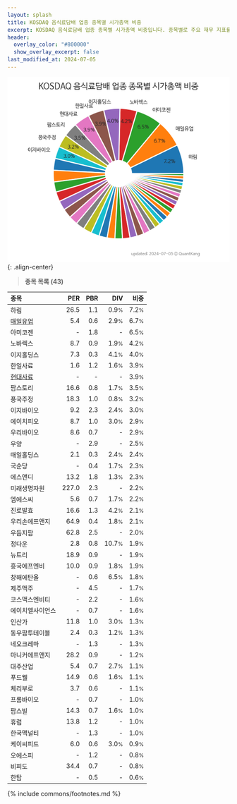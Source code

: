 ```yaml
---
layout: splash
title: KOSDAQ 음식료담배 업종 종목별 시가총액 비중
excerpt: KOSDAQ 음식료담배 업종 종목별 시가총액 비중입니다. 종목별로 주요 재무 지표를 함께 표시합니다.
header:
  overlay_color: "#800000"
  show_overlay_excerpt: false
last_modified_at: 2024-07-05
---
```



![KOSDAQ 음식료담배 업종 종목별 시가총액 비중](/stats/sector/images/kosdaq_업종_음식료담배_종목.png){: .align-center}


> **종목 목록 (43)**<a id="list"></a>

| **종목** | **PER** | **PBR** | **DIV** | **비중** |
| :------- | ------: | ------: | ------: | -------: |
| 하림 | 26.5 | 1.1 | 0.9<small>%</small> | 7.2<small>%</small> |
| [매일유업](/267980/) | 5.4 | 0.6 | 2.9<small>%</small> | 6.7<small>%</small> |
| 아미코젠 | - | 1.8 | - | 6.5<small>%</small> |
| 노바렉스 | 8.7 | 0.9 | 1.9<small>%</small> | 4.2<small>%</small> |
| 이지홀딩스 | 7.3 | 0.3 | 4.1<small>%</small> | 4.0<small>%</small> |
| 한일사료 | 1.6 | 1.2 | 1.6<small>%</small> | 3.9<small>%</small> |
| [현대사료](/016790/) | - | - | - | 3.9<small>%</small> |
| 팜스토리 | 16.6 | 0.8 | 1.7<small>%</small> | 3.5<small>%</small> |
| 풍국주정 | 18.3 | 1.0 | 0.8<small>%</small> | 3.2<small>%</small> |
| 이지바이오 | 9.2 | 2.3 | 2.4<small>%</small> | 3.0<small>%</small> |
| 에이치피오 | 8.7 | 1.0 | 3.0<small>%</small> | 2.9<small>%</small> |
| 우리바이오 | 8.6 | 0.7 | - | 2.9<small>%</small> |
| 우양 | - | 2.9 | - | 2.5<small>%</small> |
| 매일홀딩스 | 2.1 | 0.3 | 2.4<small>%</small> | 2.4<small>%</small> |
| 국순당 | - | 0.4 | 1.7<small>%</small> | 2.3<small>%</small> |
| 에스앤디 | 13.2 | 1.8 | 1.3<small>%</small> | 2.3<small>%</small> |
| 미래생명자원 | 227.0 | 2.3 | - | 2.2<small>%</small> |
| 엠에스씨 | 5.6 | 0.7 | 1.7<small>%</small> | 2.2<small>%</small> |
| 진로발효 | 16.6 | 1.3 | 4.2<small>%</small> | 2.1<small>%</small> |
| 우리손에프앤지 | 64.9 | 0.4 | 1.8<small>%</small> | 2.1<small>%</small> |
| 우듬지팜 | 62.8 | 2.5 | - | 2.0<small>%</small> |
| 정다운 | 2.8 | 0.8 | 10.7<small>%</small> | 1.9<small>%</small> |
| 뉴트리 | 18.9 | 0.9 | - | 1.9<small>%</small> |
| 흥국에프엔비 | 10.0 | 0.9 | 1.8<small>%</small> | 1.9<small>%</small> |
| 창해에탄올 | - | 0.6 | 6.5<small>%</small> | 1.8<small>%</small> |
| 제주맥주 | - | 4.5 | - | 1.7<small>%</small> |
| 코스맥스엔비티 | - | 2.2 | - | 1.6<small>%</small> |
| 에이치엘사이언스 | - | 0.7 | - | 1.6<small>%</small> |
| 인산가 | 11.8 | 1.0 | 3.0<small>%</small> | 1.3<small>%</small> |
| 동우팜투테이블 | 2.4 | 0.3 | 1.2<small>%</small> | 1.3<small>%</small> |
| 네오크레마 | - | 1.3 | - | 1.3<small>%</small> |
| 마니커에프앤지 | 28.2 | 0.9 | - | 1.2<small>%</small> |
| 대주산업 | 5.4 | 0.7 | 2.7<small>%</small> | 1.1<small>%</small> |
| 푸드웰 | 14.9 | 0.6 | 1.6<small>%</small> | 1.1<small>%</small> |
| 체리부로 | 3.7 | 0.6 | - | 1.1<small>%</small> |
| 프롬바이오 | - | 0.7 | - | 1.0<small>%</small> |
| 팜스빌 | 14.3 | 0.7 | 1.6<small>%</small> | 1.0<small>%</small> |
| 휴럼 | 13.8 | 1.2 | - | 1.0<small>%</small> |
| 한국맥널티 | - | 1.3 | - | 1.0<small>%</small> |
| 케이씨피드 | 6.0 | 0.6 | 3.0<small>%</small> | 0.9<small>%</small> |
| 오에스피 | - | 1.2 | - | 0.8<small>%</small> |
| 비피도 | 34.4 | 0.7 | - | 0.8<small>%</small> |
| 한탑 | - | 0.5 | - | 0.6<small>%</small> |

{% include commons/footnotes.md %}